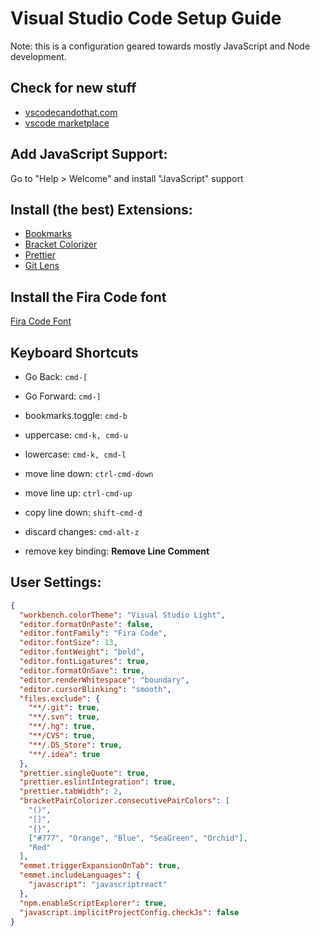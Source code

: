 # Visual Studio Code Setup Guide

Note: this is a configuration geared towards mostly JavaScript and Node development.

## Check for new stuff

- [vscodecandothat.com](http://vscodecandothat.com)
- [vscode marketplace](https://marketplace.visualstudio.com/vscode)

## Add JavaScript Support:

Go to "Help > Welcome" and install "JavaScript" support

## Install (the best) Extensions:

- [Bookmarks](vscode:extension/alefragnani.Bookmarks)
- [Bracket Colorizer](vscode:extension/CoenraadS.bracket-pair-colorizer)
- [Prettier](vscode:extension/esbenp.prettier-vscode)
- [Git Lens](vscode:extension/eamodio.gitlens)

## Install the Fira Code font

[Fira Code Font](https://github.com/tonsky/FiraCode)

## Keyboard Shortcuts

- Go Back: `cmd-[`
- Go Forward: `cmd-]`
- bookmarks.toggle: `cmd-b`
- uppercase: `cmd-k, cmd-u`
- lowercase: `cmd-k, cmd-l`
- move line down: `ctrl-cmd-down`
- move line up: `ctrl-cmd-up`
- copy line down: `shift-cmd-d`
- discard changes: `cmd-alt-z`

- remove key binding: **Remove Line Comment**

## User Settings:

```json
{
  "workbench.colorTheme": "Visual Studio Light",
  "editor.formatOnPaste": false,
  "editor.fontFamily": "Fira Code",
  "editor.fontSize": 13,
  "editor.fontWeight": "bold",
  "editor.fontLigatures": true,
  "editor.formatOnSave": true,
  "editor.renderWhitespace": "boundary",
  "editor.cursorBlinking": "smooth",
  "files.exclude": {
    "**/.git": true,
    "**/.svn": true,
    "**/.hg": true,
    "**/CVS": true,
    "**/.DS_Store": true,
    "**/.idea": true
  },
  "prettier.singleQuote": true,
  "prettier.eslintIntegration": true,
  "prettier.tabWidth": 2,
  "bracketPairColorizer.consecutivePairColors": [
    "()",
    "[]",
    "{}",
    ["#777", "Orange", "Blue", "SeaGreen", "Orchid"],
    "Red"
  ],
  "emmet.triggerExpansionOnTab": true,
  "emmet.includeLanguages": {
    "javascript": "javascriptreact"
  },
  "npm.enableScriptExplorer": true,
  "javascript.implicitProjectConfig.checkJs": false
}
```
